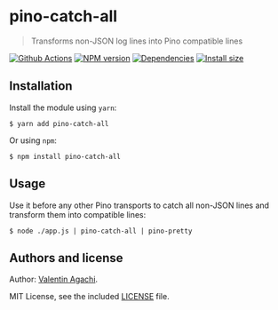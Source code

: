 # pino-catch-all

> Transforms non-JSON log lines into Pino compatible lines

[![Github Actions](https://github.com/avaly/pino-catch-all/actions/workflows/ci.yaml/badge.svg)](https://github.com/avaly/pino-catch-all/actions)
[![NPM version](https://img.shields.io/npm/v/pino-catch-all.svg?style=flat-square)](https://www.npmjs.com/package/pino-catch-all)
[![Dependencies](https://img.shields.io/david/avaly/pino-catch-all.svg?style=flat-square)](https://david-dm.org/avaly/pino-catch-all)
[![Install size](https://packagephobia.now.sh/badge?p=pino-catch-all)](https://packagephobia.now.sh/result?p=pino-catch-all)

## Installation

Install the module using `yarn`:

```
$ yarn add pino-catch-all
```

Or using `npm`:

```
$ npm install pino-catch-all
```

## Usage

Use it before any other Pino transports to catch all non-JSON lines and transform them into compatible lines:

```
$ node ./app.js | pino-catch-all | pino-pretty
```

## Authors and license

Author: [Valentin Agachi](http://agachi.name/).

MIT License, see the included [LICENSE](LICENSE) file.